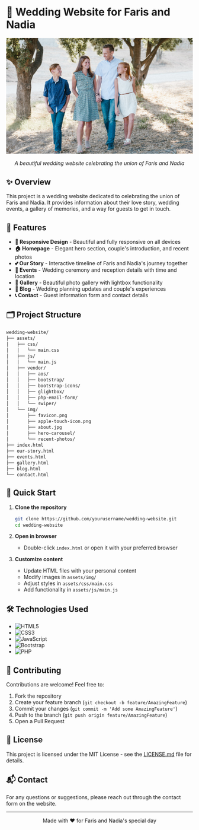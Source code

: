 # 💑 Wedding Website for Faris and Nadia

<div align="center">
  <img src="assets/img/about.jpg" alt="Faris and Nadia" width="600"/>
  <p><em>A beautiful wedding website celebrating the union of Faris and Nadia</em></p>
</div>

## ✨ Overview

This project is a wedding website dedicated to celebrating the union of Faris and Nadia. It provides information about their love story, wedding events, a gallery of memories, and a way for guests to get in touch.

## 🎯 Features

- **📱 Responsive Design** - Beautiful and fully responsive on all devices
- **🏠 Homepage** - Elegant hero section, couple's introduction, and recent photos
- **💕 Our Story** - Interactive timeline of Faris and Nadia's journey together
- **📅 Events** - Wedding ceremony and reception details with time and location
- **📸 Gallery** - Beautiful photo gallery with lightbox functionality
- **📝 Blog** - Wedding planning updates and couple's experiences
- **📞 Contact** - Guest information form and contact details

## 🗂️ Project Structure

```
wedding-website/
├── assets/
│   ├── css/
│   │   └── main.css
│   ├── js/
│   │   └── main.js
│   ├── vendor/
│   │   ├── aos/
│   │   ├── bootstrap/
│   │   ├── bootstrap-icons/
│   │   ├── glightbox/
│   │   ├── php-email-form/
│   │   └── swiper/
│   └── img/
│       ├── favicon.png
│       ├── apple-touch-icon.png
│       ├── about.jpg
│       ├── hero-carousel/
│       └── recent-photos/
├── index.html
├── our-story.html
├── events.html
├── gallery.html
├── blog.html
└── contact.html
```

## 🚀 Quick Start

1. **Clone the repository**
   ```bash
   git clone https://github.com/yourusername/wedding-website.git
   cd wedding-website
   ```

2. **Open in browser**
   - Double-click `index.html` or open it with your preferred browser

3. **Customize content**
   - Update HTML files with your personal content
   - Modify images in `assets/img/`
   - Adjust styles in `assets/css/main.css`
   - Add functionality in `assets/js/main.js`

## 🛠️ Technologies Used

- ![HTML5](https://img.shields.io/badge/-HTML5-E34F26?style=flat-square&logo=html5&logoColor=white)
- ![CSS3](https://img.shields.io/badge/-CSS3-1572B6?style=flat-square&logo=css3)
- ![JavaScript](https://img.shields.io/badge/-JavaScript-F7DF1E?style=flat-square&logo=javascript&logoColor=black)
- ![Bootstrap](https://img.shields.io/badge/-Bootstrap-7952B3?style=flat-square&logo=bootstrap&logoColor=white)
- ![PHP](https://img.shields.io/badge/-PHP-777BB4?style=flat-square&logo=php&logoColor=white)

## 🤝 Contributing

Contributions are welcome! Feel free to:

1. Fork the repository
2. Create your feature branch (`git checkout -b feature/AmazingFeature`)
3. Commit your changes (`git commit -m 'Add some AmazingFeature'`)
4. Push to the branch (`git push origin feature/AmazingFeature`)
5. Open a Pull Request

## 📄 License

This project is licensed under the MIT License - see the [LICENSE.md](LICENSE.md) file for details.

## 📬 Contact

For any questions or suggestions, please reach out through the contact form on the website.

---
<div align="center">
  Made with ❤️ for Faris and Nadia's special day
</div>